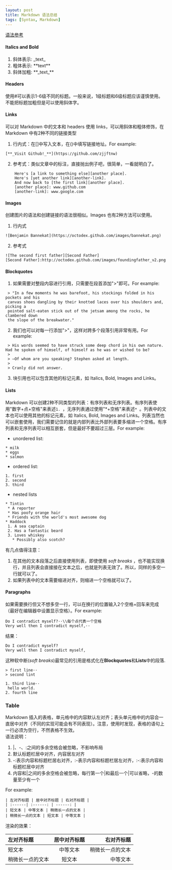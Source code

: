 ```yaml
---
layout: post
title: Markdown 语法总结
tags: [Syntax, Markdown]
---
```


[语法参考](https://www.markdowntutorial.com)

#### Italics and Bold
1. 斜体表示: \_text\_
2. 粗体表示: \*\*text\*\*
3. 斜体加粗: \*\*\_text\_\*\*


#### Headers
使用#可以表示1-6级不同的标题。一般来说，1级标题和6级标题应该谨慎使用。不能把标题加粗但是可以使用斜体字。


#### Links
可以对 Markdown 中的文本和 headers 使用 links，可以用斜体和粗体修饰，在 Markdown 中有2种不同的链接类型

1. 行内式：在[]中写入文本，在()中填写链接地址。For example:
```
[**_Visit Github!_**](https://github.com/zjjftnw)
```
2. 参考式：类似文章中的标注，直接抛出例子吧，很简单，一看就明白了。
```
    Here's [a link to something else][another place].
    Here's [yet another link][another-link].
    And now back to [the first link][another place].
    [another place]: www.github.com
    [another-link]: www.google.com
```


#### Images
创建图片的语法和创建链接的语法很相似。Images 也有2种方法可以使用。

1. 行内式
```
![Benjamin Bannekat](https://octodex.github.com/images/bannekat.png)
```
2. 参考式
```
![The second first father][Second Father]
[Second Father]:http://octodex.github.com/images/foundingfather_v2.png
```


#### Blockquotes
1. 如果需要对整段内容进行引用，只需要在段首添加">"即可。For example:
```
 > "In a few moments he was barefoot, his stockings folded in his pockets and his
 canvas shoes dangling by their knotted laces over his shoulders and, picking a
 pointed salt-eaten stick out of the jetsam among the rocks, he clambered down
 the slope of the breakwater."
```
2. 我们也可以对每一行添加">"，这样对跨多个段落引用非常有用。For example:
```
 > His words seemed to have struck some deep chord in his own nature. Had he spoken of himself, of himself as he was or wished to be?
 >
 > —Of whom are you speaking? Stephen asked at length.
 >
 > Cranly did not answer.
```
3. 块引用也可以包含其他的标记元素，如 Italics, Bold, Images and Links。


#### Lists
Markdown 可以创建2种不同类型的列表：有序列表和无序列表。有序列表使用"数字+点+空格"来表述`1. `，无序列表通过使用"\*+空格"来表述`* `。列表中的文本也可以使用其他的标记元素，如 Italics, Bold, Images and Links。列表当然也可以嵌套使用，我们需要记住的就是内部列表比外部列表要多缩进一个空格。有序列表和无序列表可以相互嵌套，但是最好不要超过三层。For example:

* unordered list:

```
* milk
* eggs 
* salmon 
```

* ordered list:

```
1. first
2. second
3. third
```

* nested lists

```
* Tintin
 * A reporter
 * Has poofy orange hair
 * Friends with the world's most awesome dog
* Haddock
 1. A sea captain
 2. Has a fantastic beard
 3. Loves whiskey
   * Possibly also scotch?
```
有几点值得注意：

1. 在其他的文本段落之后直接使用列表，即使使用 _soft breaks_ ，也不能实现换行，并且列表会直接接在文本之后，也就是列表无效了。所以，同样的多空一行就可以了。
2. 如果列表中的文本需要缩进对齐，则缩进一个空格就可以了。


#### Paragraphs
如果需要换行但又不想多空一行，可以在换行的位置输入2个空格+回车来完成（最好在编辑器中设置显示空格）。For example:
```
Do I contradict myself?··\\每个点代表一个空格
Very well then I contradict myself,··
```
结果：
```
Do I contradict myself?
Very well then I contradict myself,
```

这种软中断(_soft breaks_)最常见的引用是格式化在**Blockquotes**和**Lists**中的段落.
```
> first line··
> second lint

1. third line··
 hello world.
2. fourth line
```


### Table
Markdown 插入的表格，单元格中的内容默认左对齐；表头单元格中的内容会一直居中对齐（不同的实现可能会有不同表现）。注意，使用时发现，表格的语句上一行必须为空行，不然表格不生效。  
语法说明：

1. \|、-、:之间的多余空格会被忽略，不影响布局
2. 默认标题栏居中对齐，内容居左对齐
3. -:表示内容和标题栏居右对齐，:-表示内容和标题栏居左对齐，:-:表示内容和标题栏居中对齐
4. 内容和|之间的多余空格会被忽略，每行第一个|和最后一个|可以省略，-的数量至少有一个

For example:  
```
| 左对齐标题 | 居中对齐标题 | 右对齐标题 |
| :------| :------: | ------: |
| 短文本 | 中等文本 | 稍微长一点的文本 |
| 稍微长一点的文本 | 短文本 | 中等文本 |
```
渲染的效果：  

| 左对齐标题 | 居中对齐标题 | 右对齐标题 |
| :------| :------: | ------: |
| 短文本 | 中等文本 | 稍微长一点的文本 |
| 稍微长一点的文本 | 短文本 | 中等文本 |